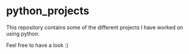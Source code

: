 # python_projects

This repository contains some of the different projects I have worked on using python.

Feel free to have a look :)
